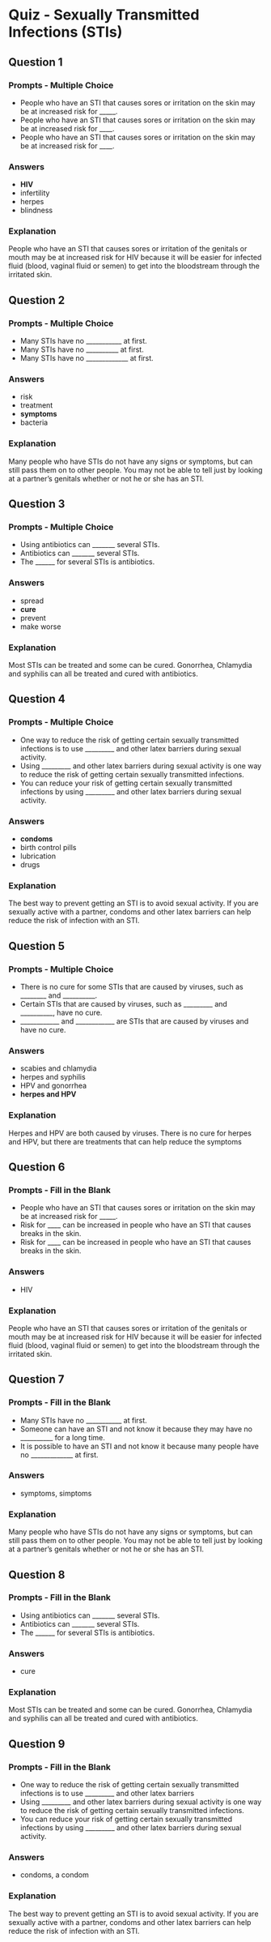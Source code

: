 # Quiz - Sexually Transmitted Infections (STIs)

## Question 1

### Prompts - Multiple Choice
+ People who have an STI that causes sores or irritation on the skin may be at increased risk for _____.
+ People who have an STI that causes sores or irritation on the skin may be at increased risk for ____.
+ People who have an STI that causes sores or irritation on the skin may be at increased risk for ____.

### Answers
+ __HIV__
+ infertility
+ herpes
+ blindness

### Explanation
People who have an STI that causes sores or irritation of the genitals or mouth may be at increased risk for HIV because it will be easier for infected fluid (blood, vaginal fluid or semen) to get into the bloodstream through the irritated skin.

## Question 2

### Prompts - Multiple Choice
+ Many STIs have no ___________ at first.
+ Many STIs have no __________ at first.
+ Many STIs have no _____________ at first.

### Answers
+ risk
+ treatment
+ __symptoms__
+ bacteria

### Explanation
Many people who have STIs do not have any signs or symptoms, but can still pass them on to other people. You may not be able to tell just by looking at a partner’s genitals whether or not he or she has an STI.

## Question 3

### Prompts - Multiple Choice
+ Using antibiotics can _______ several STIs.
+ Antibiotics can _______ several STIs.
+ The ______ for several STIs is antibiotics.

### Answers
+ spread
+ __cure__
+ prevent
+ make worse

### Explanation
Most STIs can be treated and some can be cured. Gonorrhea, Chlamydia and syphilis can all be treated and cured with antibiotics.

## Question 4

### Prompts - Multiple Choice
+ One way to reduce the risk of getting certain sexually transmitted infections is to use _________ and other latex barriers during sexual activity.
+ Using _________ and other latex barriers during sexual activity is one way to reduce the risk of getting certain sexually transmitted infections.
+ You can reduce your risk of getting certain sexually transmitted infections by using _________ and other latex barriers during sexual activity.

### Answers
+ __condoms__
+ birth control pills
+ lubrication
+ drugs

### Explanation
The best way to prevent getting an STI is to avoid sexual activity. If you are sexually active with a partner, condoms and other latex barriers can help reduce the risk of infection with an STI.

## Question 5

### Prompts - Multiple Choice
+ There is no cure for some STIs that are caused by viruses, such as ________ and __________.
+ Certain STIs that are caused by viruses, such as _________ and __________, have no cure.
+ ____________ and ____________ are STIs that are caused by viruses and have no cure.

### Answers
+ scabies and chlamydia
+ herpes and syphilis
+ HPV and gonorrhea
+ __herpes and HPV__

### Explanation
Herpes and HPV are both caused by viruses. There is no cure for herpes and HPV, but there are treatments that can help reduce the symptoms

## Question 6

### Prompts - Fill in the Blank
+ People who have an STI that causes sores or irritation on the skin may be at increased risk for _____.
+ Risk for ____ can be increased in people who have an STI that causes breaks in the skin.
+ Risk for ____ can be increased in people who have an STI that causes breaks in the skin.

### Answers
+ HIV

### Explanation
People who have an STI that causes sores or irritation of the genitals or mouth may be at increased risk for HIV because it will be easier for infected fluid (blood, vaginal fluid or semen) to get into the bloodstream through the irritated skin.

## Question 7

### Prompts - Fill in the Blank
+ Many STIs have no ___________ at first.
+ Someone can have an STI and not know it because they may have no __________ for a long time.
+ It is possible to have an STI and not know it because many people have no _____________ at first.

### Answers
+ symptoms, simptoms

### Explanation
Many people who have STIs do not have any signs or symptoms, but can still pass them on to other people. You may not be able to tell just by looking at a partner’s genitals whether or not he or she has an STI.

## Question 8

### Prompts - Fill in the Blank
+ Using antibiotics can _______ several STIs.
+ Antibiotics can _______ several STIs.
+ The ______ for several STIs is antibiotics.

### Answers
+ cure

### Explanation
Most STIs can be treated and some can be cured. Gonorrhea, Chlamydia and syphilis can all be treated and cured with antibiotics.

## Question 9

### Prompts - Fill in the Blank
+ One way to reduce the risk of getting certain sexually transmitted infections is to use _________ and other latex barriers
+ Using _________ and other latex barriers during sexual activity is one way to reduce the risk of getting certain sexually transmitted infections.
+ You can reduce your risk of getting certain sexually transmitted infections by using _________ and other latex barriers during sexual activity.

### Answers
+ condoms, a condom

### Explanation
The best way to prevent getting an STI is to avoid sexual activity. If you are sexually active with a partner, condoms and other latex barriers can help reduce the risk of infection with an STI.

